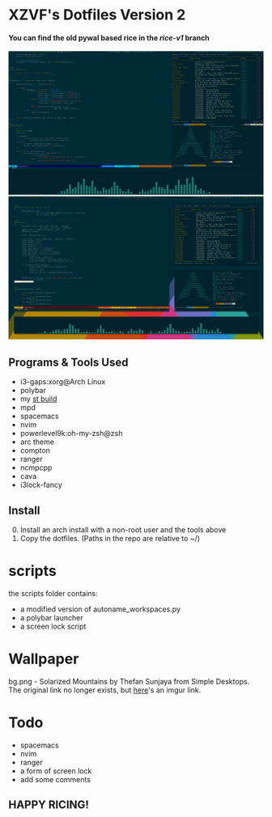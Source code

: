 # XZVF's Dotfiles Version 2

#### You can find the old pywal based rice in the _rice-v1_ branch

![Screenshot 1](scrots/v2-scrot1.png)
![Screenshot 2](scrots/v2-scrot2.png)


## Programs & Tools Used
- i3-gaps:xorg@Arch Linux
- polybar
- my [st build](https://github.com/x-zvf/st)
- mpd
- spacemacs
- nvim
- powerlevel9k:oh-my-zsh@zsh
- arc theme
- compton
- ranger
- ncmpcpp
- cava
- i3lock-fancy

## Install
0. Install an arch install with a non-root user and the tools above
1. Copy the dotfiles. (Paths in the repo are relative to ~/)

# scripts
the scripts folder contains:
- a modified version of autoname_workspaces.py
- a polybar launcher
- a screen lock script

# Wallpaper
bg.png - Solarized Mountains by Thefan Sunjaya from Simple Desktops. The original link no longer exists, but [here](http://i.imgur.com/JKDsRHa.png)'s an imgur link.

# Todo
- spacemacs
- nvim
- ranger
- a form of screen lock
- add some comments

## HAPPY RICING!
